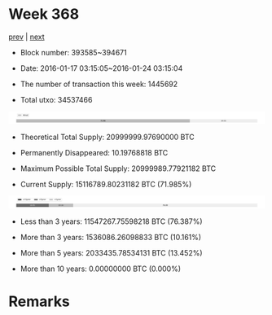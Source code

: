 # Week 368

[prev](week0367.md) | [next](week0369.md)

- Block number: 393585~394671

- Date: 2016-01-17 03:15:05~2016-01-24 03:15:04

- The number of transaction this week: 1445692

- Total utxo: 34537466

![](../images/mined_week0368.png)

- Theoretical Total Supply: 20999999.97690000 BTC

- Permanently Disappeared: 10.19768818 BTC

- Maximum Possible Total Supply: 20999989.77921182 BTC

- Current Supply: 15116789.80231182 BTC (71.985%)

![](../images/year_week0368.png)


- Less than 3 years: 11547267.75598218 BTC (76.387%)

- More than 3 years: 1536086.26098833 BTC (10.161%)

- More than 5 years: 2033435.78534131 BTC (13.452%)

- More than 10 years: 0.00000000 BTC (0.000%)

# Remarks

